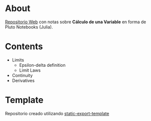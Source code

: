 # About
[Repositorio Web](https://jorbnc.github.io/SVC/index.html) con notas sobre **Cálculo de una Variable** en forma de Pluto Notebooks (Julia).

# Contents

- Limits
  - Epsilon-delta definition
  - Limit Laws
- Continuity
- Derivatives

# Template

Repositorio creado utilizando [static-export-template](https://github.com/JuliaPluto/static-export-template/)


